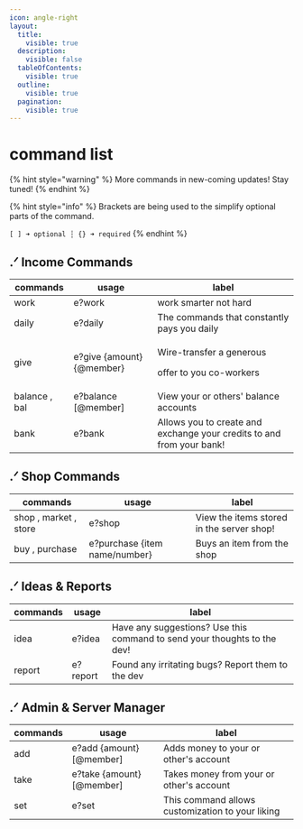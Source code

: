 ```yaml
---
icon: angle-right
layout:
  title:
    visible: true
  description:
    visible: false
  tableOfContents:
    visible: true
  outline:
    visible: true
  pagination:
    visible: true
---
```


# command list

{% hint style="warning" %}
More commands in new-coming updates! Stay tuned!
{% endhint %}



{% hint style="info" %}
Brackets are being used to the simplify optional parts of the command.

`[ ] ➜ optional ┆︎ {} ➜ required`
{% endhint %}

## &#x20;.ᐟ  Income Commands

| commands      | usage                     | label                                                                 |
| ------------- | ------------------------- | --------------------------------------------------------------------- |
| work          | e?work                    | work smarter not hard                                                 |
| daily         | e?daily                   | The commands that constantly pays you daily                           |
| give          | e?give {amount} {@member} | <p>Wire-transfer a generous </p><p>offer to you co-workers</p>        |
| balance , bal | e?balance \[@member]      | View your or others' balance accounts                                 |
| bank          | e?bank                    | Allows you to create and exchange your credits to and from your bank! |

## &#x20;.ᐟ  Shop Commands

| commands              | usage                         | label                                     |
| --------------------- | ----------------------------- | ----------------------------------------- |
| shop , market , store | e?shop                        | View the items stored in the server shop! |
| buy , purchase        | e?purchase {item name/number} | Buys an item from the shop                |

## &#x20;.ᐟ  Ideas & Reports

| commands | usage    | label                                                                    |
| -------- | -------- | ------------------------------------------------------------------------ |
| idea     | e?idea   | Have any suggestions? Use this command to send your thoughts to the dev! |
| report   | e?report | Found any irritating bugs? Report them to the dev                        |

## &#x20;.ᐟ  Admin & Server Manager

| commands | usage                      | label                                            |
| -------- | -------------------------- | ------------------------------------------------ |
| add      | e?add {amount} \[@member]  | Adds money to your or other's account            |
| take     | e?take {amount} \[@member] | Takes money from your or other's account         |
| set      | e?set                      | This command allows customization to your liking |

